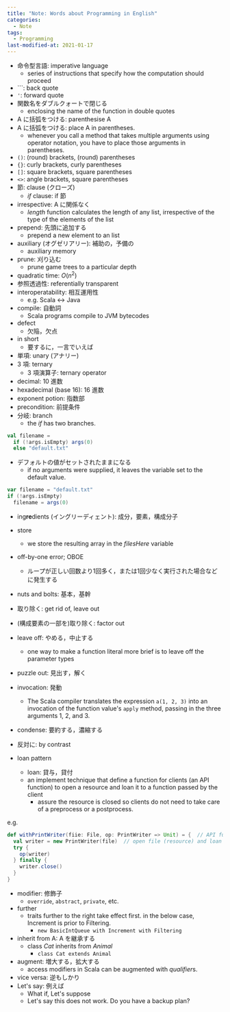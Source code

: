 ```yaml
---
title: "Note: Words about Programming in English"
categories:
  - Note
tags:
  - Programming
last-modified-at: 2021-01-17
---
```


- 命令型言語: imperative language
  - series of instructions that specify how the computation should proceed
- `\``: back quote
- `'`: forward quote
- 関数名をダブルクォートで閉じる
  - enclosing the name of the function in double quotes
- A に括弧をつける: parenthesise A
- A に括弧をつける: place A in parentheses.  
  - whenever you call a method that takes multiple arguments using operator notation, you have to place those arguments in parentheses.  
- `()`: (round) brackets, (round) parentheses
- `{}`: curly brackets, curly parentheses
- `[]`: square brackets, square parentheses
- `<>`: angle brackets, square parentheses
- 節: clause (クローズ)
  - *if* clause: if 節
- irrespective: A に関係なく
  - *length* function calculates the length of any list, irrespective of the type of the elements of the list
- prepend: 先頭に追加する
  - prepend a new element to an list
- auxiliary (オグゼリアリー): 補助の，予備の
  - auxiliary memory
- prune: 刈り込む
  - prune game trees to a particular depth
- quadratic time: $O(n^2)$
- 参照透過性: referentially  transparent
- interoperatability: 相互運用性
  - e.g. Scala <-> Java
- compile: 自動詞
  - Scala programs compile to JVM bytecodes
- defect
  - 欠陥，欠点
- in short
  - 要するに，一言でいえば
- 単項: unary (アナリー)
- 3 項: ternary 
  - 3 項演算子: ternary operator
- decimal: 10 進数
- hexadecimal (base 16): 16 進数
- exponent potion: 指数部
- precondition: 前提条件
- 分岐: branch
  - the *if* has two branches.  

```scala
val filename =
  if (!args.isEmpty) args(0)
  else "default.txt"
```


- デフォルトの値がセットされたままになる
  - if no arguments were supplied, it leaves the variable set to the default value.  

```scala
var filename = "default.txt"
if (!args.isEmpty)
  filename = args(0)
```

- ing**re**dients (イングリーディェント): 成分，要素，構成分子
- store
  - we store the resulting array in the *filesHere* variable
- off-by-one error; OBOE
  - ループが正しい回数より1回多く，または1回少なく実行された場合などに発生する

- nuts and bolts: 基本，基幹
- 取り除く: get rid of, leave out
- (構成要素の一部を)取り除く: factor out
- leave off: やめる，中止する
  - one way to make a function literal more brief is to leave off the parameter types
- puzzle out: 見出す，解く
- invocation: 発動
  - The Scala compiler translates the expression `a(1, 2, 3)` into an invocation of the function value's `apply` method, passing in the three arguments 1, 2, and 3.
- condense: 要約する，濃縮する
- 反対に: by contrast

- loan pattern
  - loan: 貸与，貸付
  - an implement technique that define a function for clients (an API function) to open a resource and loan it to a function passed by the client
    - assure the resource is closed so clients do not need to take care of a preprocess or a postprocess.  

e.g.  

```scala
def withPrintWriter(fiie: File, op: PrintWriter => Unit) = {  // API function
  val writer = new PrintWriter(file)  // open file (resource) and loan file to PrintWriter (function passed by the client)
  try {
    op(writer)
  } finally {
    writer.close()
  }
}
```

- modifier: 修飾子
  - `override`, `abstract`, `private`, etc.
- further
  - traits further to the right take effect first. in the below case, Increment is prior to Filtering.  
    - `new BasicIntQueue with Increment with Filtering`
- inherit from A: A を継承する
  - class *Cat* inherits from *Animal*
    - `class Cat extends Animal`
- augment: 増大する，拡大する
  - access modifiers in Scala can be augmented with *qualifier*s.
- vice versa: 逆もしかり
- Let's say: 例えば
  - What if, Let's suppose
  - Let's say this does not work. Do you have a backup plan?
